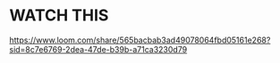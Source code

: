 # WATCH THIS

https://www.loom.com/share/565bacbab3ad49078064fbd05161e268?sid=8c7e6769-2dea-47de-b39b-a71ca3230d79
